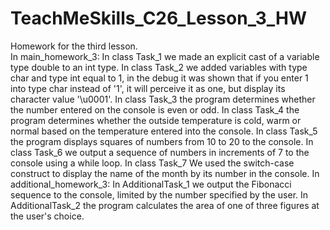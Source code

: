 # TeachMeSkills_C26_Lesson_3_HW
Homework for the third lesson.  
In main_homework_3:
In class Task_1 we made an explicit cast of a variable type double to an int type.
In class Task_2 we added variables with type char and type int equal to 1, in the debug it was shown that if you enter 1 into type char instead of '1', it will perceive it as one, but display its character value '\u0001'.
In class Task_3 the program determines whether the number entered on the console is even or odd.
In class Task_4 the program determines whether the outside temperature is cold, warm or normal based on the temperature entered into the console.
In class Task_5 the program displays squares of numbers from 10 to 20 to the console.
In class Task_6 we output a sequence of numbers in increments of 7 to the console using a while loop.
In class Task_7 We used the switch-case construct to display the name of the month by its number in the console.
In additional_homework_3:
In AdditionalTask_1 we output the Fibonacci sequence to the console, limited by the number specified by the user.
In AdditionalTask_2 the program calculates the area of ​​one of three figures at the user's choice.

